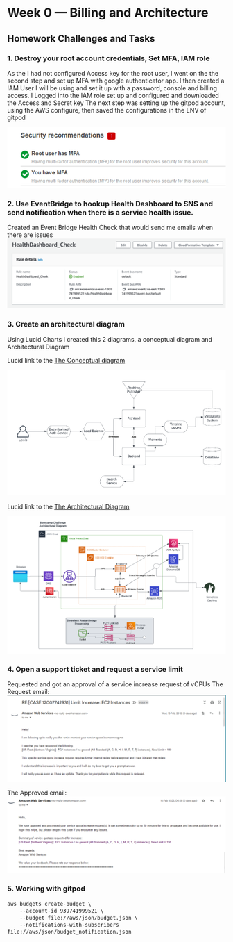 # Week 0 — Billing and Architecture
## Homework Challenges and Tasks

### 1. Destroy your root account credentials, Set MFA, IAM role
As the I had not configured Access key for the root user, I went on the the second step and set up MFA with google authenticator app.
I then created a IAM User I will be using and set it up with a password, console and billing access.
I Logged into the IAM role set up and configured and downloaded the Access and Secret key
The next step was setting up the gitpod account, using the AWS configure, then saved the configurations in the ENV of gitpod

![Added MFA to root and User Account](assets/MFA.png)

### 2. Use EventBridge to hookup Health Dashboard to SNS and send notification when there is a service health issue.
Created an Event Bridge Health Check that would send me emails when there are issues 
![Added MFA to root and User Account](assets/eventbridge-healthcheck.png)

### 3. Create an architectural diagram 
Using Lucid Charts I created this 2 diagrams, a conceptual diagram and Architectural Diagram

Lucid link to the [The Conceptual diagram](https://lucid.app/lucidchart/fc6a6c35-2fda-4d9c-9bfa-8fd54a4667a8/edit?viewport_loc=-736%2C-148%2C2220%2C970%2C0_0&invitationId=inv_ff3a1391-e017-413c-bf7c-1712f973fc45)

![The Conceptual diagram](assets/conceptual-diagram.png)

Lucid link to the [The Architectural Diagram](https://lucid.app/lucidchart/9ca79677-eaca-42f1-b7b4-8de21fa475cc/edit?viewport_loc=84%2C356%2C2220%2C970%2C0_0&invitationId=inv_94040091-7a0c-4fea-b245-3df287b2ad6b)

![The Architectural Diagram](assets/Arch-diagram.png)

### 4. Open a support ticket and request a service limit
Requested and got an approval of a service increase request of vCPUs
The Request email:
![Service Increase](assets/Service-increase.png)

The Approved email:
![Service Approval](assets/service-approval.png)

### 5. Working with gitpod
```
aws budgets create-budget \
    --account-id 939741999521 \
    --budget file://aws/json/budget.json \
    --notifications-with-subscribers file://aws/json/budget_notification.json
```
